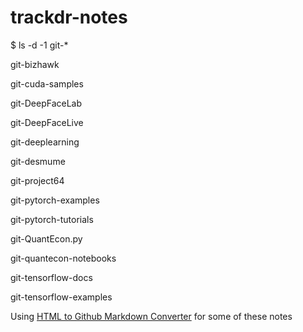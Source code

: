 # trackdr-notes

$ ls -d -1 git-*

git-bizhawk

git-cuda-samples

git-DeepFaceLab

git-DeepFaceLive

git-deeplearning

git-desmume

git-project64

git-pytorch-examples

git-pytorch-tutorials

git-QuantEcon.py

git-quantecon-notebooks

git-tensorflow-docs

git-tensorflow-examples

Using [HTML to Github Markdown Converter](https://codepen.io/jeremylshepherd/pen/VWxNMV) for some of these notes
